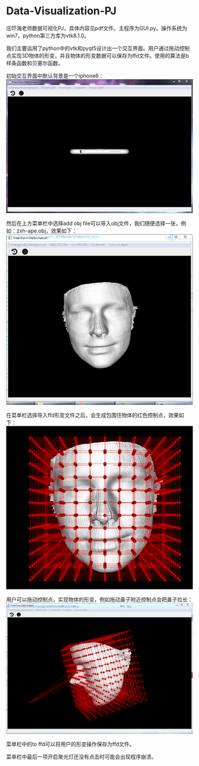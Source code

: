 # Data-Visualization-PJ

庄吓海老师数据可视化PJ，具体内容见pdf文件。主程序为GUI.py。操作系统为win7。python第三方库为vtk8.1.0。

我们主要运用了python中的vtk和pyqt5设计出一个交互界面。用户通过拖动控制点实现3D物体的形变，并且物体的形变数据可以保存为ffd文件。使用的算法是b样条函数和贝塞尔函数。

初始交互界面中默认背景是一个iphone6：
![Image text](https://github.com/James0231/Data-Visualization-PJ/blob/master/img-folder/1.png)

然后在上方菜单栏中选择add obj file可以导入obj文件，我们随便选择一张，例如：zxh-ape.obj，效果如下：
![Image text](https://github.com/James0231/Data-Visualization-PJ/blob/master/img-folder/3.png)

在菜单栏选择导入ffd形变文件之后，会生成包围住物体的红色控制点，效果如下：
![Image text](https://github.com/James0231/Data-Visualization-PJ/blob/master/img-folder/2.png)

用户可以拖动控制点，实现物体的形变，例如拖动鼻子附近控制点会把鼻子拉长：
![Image text](https://github.com/James0231/Data-Visualization-PJ/blob/master/img-folder/4.png)

菜单栏中的to ffd可以将用户的形变操作保存为ffd文件。

菜单栏中最后一项开启聚光灯还没有点击时可能会出现程序崩溃。
